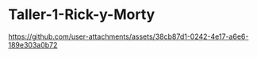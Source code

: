 # Taller-1-Rick-y-Morty
https://github.com/user-attachments/assets/38cb87d1-0242-4e17-a6e6-189e303a0b72
